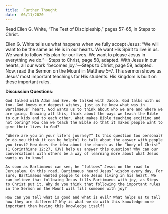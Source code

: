 ```yaml
---
title:  Further Thought
date:  06/11/2020
---
```


Read Ellen G. White, “The Test of Discipleship,” pages 57–65, in Steps to Christ.

Ellen G. White tells us what happens when we fully accept Jesus: “We will want to be the same as He is in our hearts. We want His Spirit to live in us. We want to follow His plan for our lives. We want to please Jesus in everything we do.”—Steps to Christ, page 58, adapted. With Jesus in our hearts, all our work “becomes joy.”—Steps to Christ, page 59, adapted. Now, read the Sermon on the Mount in Matthew 5–7. This sermon shows us Jesus’ most important teachings for His students. His kingdom is built on these important rules.

**Discussion Questions**:

`God talked with Adam and Eve. He talked with Jacob. God talks with us too. God knows our deepest wishes, just as He knew what was in Bartimaeus’ heart. God wants us to think about who we are and where we are going. Knowing all this, think about the ways we teach the Bible to our kids and to each other. What makes Bible teaching exciting and not boring? How can we teach the Bible so that it makes people want to give their lives to God?`

`“Where are you in your life’s journey?” Is this question too personal? Or do you think it can be helpful to talk about the answer with people you trust? How does the idea about the church as the “body of Christ” (1 Corinthians 12:27, KJV) help us answer this question? Why can our conversations with others be a way of learning more about what Jesus wants us to know?`

`As soon as Bartimaeus can see, he “follows” Jesus on the road to Jerusalem. On this road, Bartimaeus heard Jesus’ wisdom every day. For sure, Bartimaeus wanted people to see Jesus living in his heart. We can believe that following Jesus fills Bartimaeus with joy, as Steps to Christ put it. Why do you think that following the important rules in the Sermon on the Mount will fill someone with joy?`

`How can you tell what is good and what is evil? What helps us to tell how they are different? Why is what we do with this knowledge more important than having this knowledge itself?`